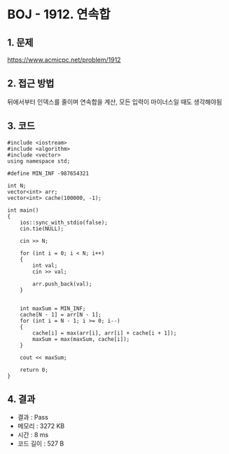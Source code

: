 # BOJ - 1912. 연속합

## 1. 문제  
https://www.acmicpc.net/problem/1912
## 2. 접근 방법  
뒤에서부터 인덱스를 줄이며 연속합을 계산, 모든 입력이 마이너스일 때도 생각해야됨
## 3. 코드  
```
#include <iostream>
#include <algorithm>
#include <vector>
using namespace std;

#define MIN_INF -987654321

int N;
vector<int> arr;
vector<int> cache(100000, -1);

int main()
{
	ios::sync_with_stdio(false);
	cin.tie(NULL);

	cin >> N;

	for (int i = 0; i < N; i++)
	{
		int val;
		cin >> val;

		arr.push_back(val);
	}


	int maxSum = MIN_INF;
	cache[N - 1] = arr[N - 1];
	for (int i = N - 1; i >= 0; i--)
	{
		cache[i] = max(arr[i], arr[i] + cache[i + 1]);
		maxSum = max(maxSum, cache[i]);
	}

	cout << maxSum;

	return 0;
}
```
## 4. 결과
- 결과 : Pass
- 메모리 : 3272 KB
- 시간 : 8 ms
- 코드 길이 : 527 B